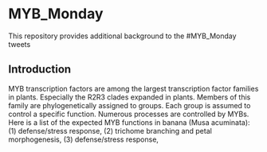 # MYB_Monday
This repository provides additional background to the #MYB_Monday tweets

## Introduction ##

MYB transcription factors are among the largest transcription factor families in plants. Especially the R2R3 clades expanded in plants. Members of this family are phylogenetically assigned to groups. Each group is assumed to control a specific function. Numerous processes are controlled by MYBs. Here is a list of the expected MYB functions in banana (Musa acuminata): (1) defense/stress response, (2) trichome branching and petal morphogenesis, (3) defense/stress response, 



